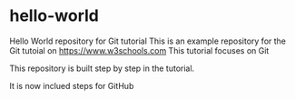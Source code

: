 # hello-world
Hello World repository for Git tutorial
This is an example repository for the Git tutoial on https://www.w3schools.com
This tutorial focuses on Git

This repository is built step by step in the tutorial.

It is now inclued steps for GitHub
